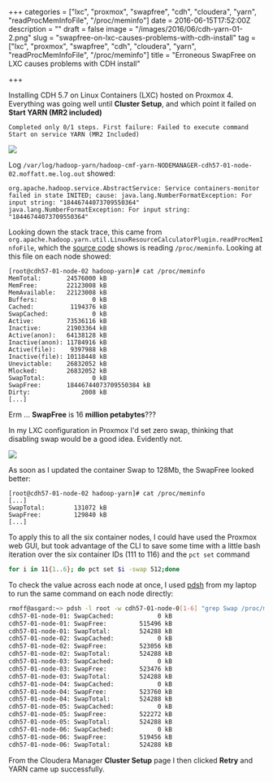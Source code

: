 +++
categories = ["lxc", "proxmox", "swapfree", "cdh", "cloudera", "yarn", "readProcMemInfoFile", "/proc/meminfo"]
date = 2016-06-15T17:52:00Z
description = ""
draft = false
image = "/images/2016/06/cdh-yarn-01-2.png"
slug = "swapfree-on-lxc-causes-problems-with-cdh-install"
tag = ["lxc", "proxmox", "swapfree", "cdh", "cloudera", "yarn", "readProcMemInfoFile", "/proc/meminfo"]
title = "Erroneous SwapFree on LXC causes problems with CDH install"

+++

Installing CDH 5.7 on Linux Containers (LXC) hosted on Proxmox 4. Everything was going well until **Cluster Setup**, and which point it failed on **Start YARN (MR2 included)**

    Completed only 0/1 steps. First failure: Failed to execute command Start on service YARN (MR2 Included)

![](/images/2016/06/cdh-yarn-01-1.png)

Log `/var/log/hadoop-yarn/hadoop-cmf-yarn-NODEMANAGER-cdh57-01-node-02.moffatt.me.log.out` showed:

    org.apache.hadoop.service.AbstractService: Service containers-monitor failed in state INITED; cause: java.lang.NumberFormatException: For input string: "18446744073709550364"
    java.lang.NumberFormatException: For input string: "18446744073709550364"

Looking down the stack trace, this came from `org.apache.hadoop.yarn.util.LinuxResourceCalculatorPlugin.readProcMemInfoFile`, which the [source code](http://grepcode.com/file/repo1.maven.org/maven2/org.apache.hadoop/hadoop-yarn-common/0.23.1/org/apache/hadoop/yarn/util/LinuxResourceCalculatorPlugin.java#LinuxResourceCalculatorPlugin.readProcMemInfoFile%28boolean%29) shows is reading `/proc/meminfo`. Looking at this file on each node showed:

```
[root@cdh57-01-node-02 hadoop-yarn]# cat /proc/meminfo
MemTotal:       24576000 kB
MemFree:        22123008 kB
MemAvailable:   22123008 kB
Buffers:               0 kB
Cached:          1194376 kB
SwapCached:            0 kB
Active:         73536116 kB
Inactive:       21903364 kB
Active(anon):   64138128 kB
Inactive(anon): 11784916 kB
Active(file):    9397988 kB
Inactive(file): 10118448 kB
Unevictable:    26832052 kB
Mlocked:        26832052 kB
SwapTotal:             0 kB
SwapFree:       18446744073709550384 kB
Dirty:              2008 kB
[...]
```

Erm ... **SwapFree** is 16 **million petabytes**???

In my LXC configuration in Proxmox I'd set zero swap, thinking that disabling swap would be a good idea. Evidently not.

![](/images/2016/06/cdh-yarn-02.png)

As soon as I updated the container Swap to 128Mb, the SwapFree looked better:

```
[root@cdh57-01-node-02 hadoop-yarn]# cat /proc/meminfo
[...]
SwapTotal:        131072 kB
SwapFree:         129840 kB
[...]
```

To apply this to all the six container nodes, I could have used the Proxmox web GUI, but took advantage of the CLI to save some time with a little bash iteration over the six container IDs (111 to 116) and the `pct set` command

```bash
for i in 11{1..6}; do pct set $i -swap 512;done
```

To check the value across each node at once, I used [pdsh](http://www.rittmanmead.com/2014/12/linux-cluster-sysadmin-parallel-command-execution-with-pdsh/) from my laptop to run the same command on each node directly:

```bash
rmoff@asgard:~> pdsh -l root -w cdh57-01-node-0[1-6] "grep Swap /proc/meminfo"|sort
cdh57-01-node-01: SwapCached:            0 kB
cdh57-01-node-01: SwapFree:         515496 kB
cdh57-01-node-01: SwapTotal:        524288 kB
cdh57-01-node-02: SwapCached:            0 kB
cdh57-01-node-02: SwapFree:         523056 kB
cdh57-01-node-02: SwapTotal:        524288 kB
cdh57-01-node-03: SwapCached:            0 kB
cdh57-01-node-03: SwapFree:         523476 kB
cdh57-01-node-03: SwapTotal:        524288 kB
cdh57-01-node-04: SwapCached:            0 kB
cdh57-01-node-04: SwapFree:         523760 kB
cdh57-01-node-04: SwapTotal:        524288 kB
cdh57-01-node-05: SwapCached:            0 kB
cdh57-01-node-05: SwapFree:         522272 kB
cdh57-01-node-05: SwapTotal:        524288 kB
cdh57-01-node-06: SwapCached:            0 kB
cdh57-01-node-06: SwapFree:         519456 kB
cdh57-01-node-06: SwapTotal:        524288 kB
```

From the Cloudera Manager **Cluster Setup** page I then clicked **Retry** and YARN came up successfully.

